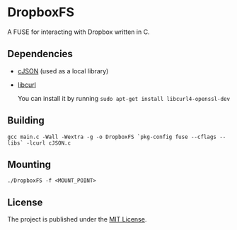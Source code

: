 # DropboxFS

A FUSE for interacting with Dropbox written in C.

## Dependencies

* [cJSON](https://github.com/DaveGamble/cJSON) (used as a local library)

* [libcurl](https://curl.se/libcurl/c/)

  You can install it by running `sudo apt-get install libcurl4-openssl-dev`

## Building

``gcc main.c -Wall -Wextra -g -o DropboxFS `pkg-config fuse --cflags --libs` -lcurl cJSON.c``

## Mounting

`./DropboxFS -f <MOUNT_POINT>`

## License

The project is published under the [MIT License](LICENSE.md).

